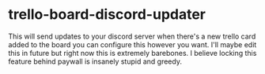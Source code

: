 # trello-board-discord-updater
This will send updates to your discord server when there's a new trello card added to the board you can configure this however you want. I'll maybe edit this in future but right now this is extremely barebones. I believe locking this feature behind paywall is insanely stupid and greedy.
